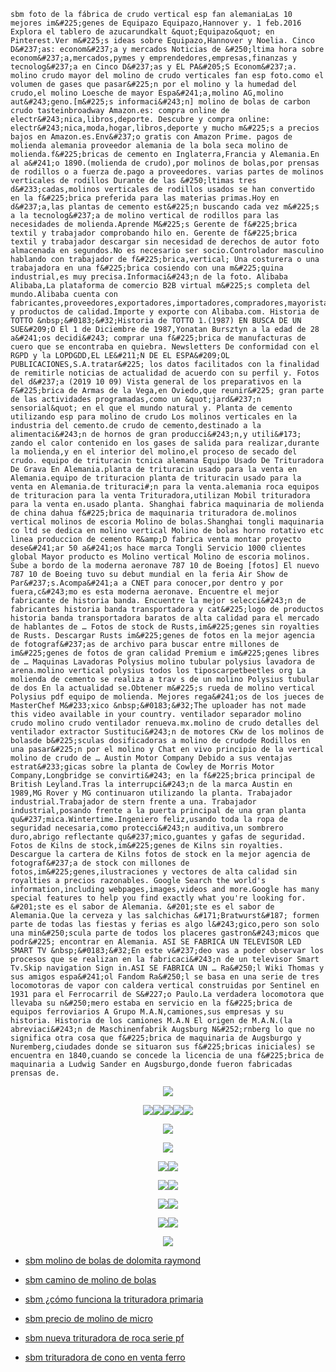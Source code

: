 
```
sbm foto de la fábrica de crudo vertical esp fan alemaniaLas 10 mejores im&#225;genes de Equipazo Equipazo,Hannover y. 1 feb.2016 Explora el tablero de azucarundkalt &quot;Equipazo&quot; en Pinterest.Ver m&#225;s ideas sobre Equipazo,Hannover y Noelia. Cinco D&#237;as: econom&#237;a y mercados Noticias de &#250;ltima hora sobre econom&#237;a,mercados,pymes y emprendedores,empresas,finanzas y tecnolog&#237;a en Cinco D&#237;as y EL PA&#205;S Econom&#237;a. molino crudo mayor del molino de crudo verticales fan esp foto.como el volumen de gases que pasar&#225;n por el molino y la humedad del crudo,el molino Loesche de mayor Espa&#241;a,molino AG,molino aut&#243;geno.[m&#225;s informaci&#243;n] molino de bolas de carbon crudo tasteinbroadway Amazon.es: compra online de electr&#243;nica,libros,deporte. Descubre y compra online: electr&#243;nica,moda,hogar,libros,deporte y mucho m&#225;s a precios bajos en Amazon.es.Env&#237;o gratis con Amazon Prime. pagos de molienda alemania proveedor alemania de la bola seca molino de molienda.f&#225;bricas de cemento en Inglaterra,Francia y Alemania.En al a&#241;o 1890.(molienda de crudo),por molinos de bolas,por prensas de rodillos o a fuerza de.pago a proveedores. varias partes de molinos verticales de rodillos Durante de las &#250;ltimas tres d&#233;cadas,molinos verticales de rodillos usados se han convertido en la f&#225;brica preferida para las materias primas.Hoy en d&#237;a,las plantas de cemento est&#225;n buscando cada vez m&#225;s a la tecnolog&#237;a de molino vertical de rodillos para las necesidades de molienda.Aprende M&#225;s Gerente de f&#225;brica textil y trabajador comprobando hilo en. Gerente de f&#225;brica textil y trabajador descargar sin necesidad de derechos de autor foto almacenada en segundos.No es necesario ser socio.Controlador masculino hablando con trabajador de f&#225;brica,vertical; Una costurera o una trabajadora en una f&#225;brica cosiendo con una m&#225;quina industrial,es muy precisa.Informaci&#243;n de la foto. Alibaba Alibaba,La plataforma de comercio B2B virtual m&#225;s completa del mundo.Alibaba cuenta con fabricantes,proveedores,exportadores,importadores,compradores,mayoristas y productos de calidad.Importe y exporte con Alibaba.com. Historia de TOTTO &nbsp;&#0183;&#32;Historia de TOTTO 1.(1987) EN BUSCA DE UN SUE&#209;O El 1 de Diciembre de 1987,Yonatan Bursztyn a la edad de 28 a&#241;os decidi&#243; comprar una f&#225;brica de manufacturas de cuero que se encontraba en quiebra. Newsletters De conformidad con el RGPD y la LOPDGDD,EL LE&#211;N DE EL ESPA&#209;OL PUBLICACIONES,S.A.tratar&#225; los datos facilitados con la finalidad de remitirle noticias de actualidad de acuerdo con su perfil y. Fotos del d&#237;a (2019 10 09) Vista general de los preparativos en la F&#225;brica de Armas de la Vega,en Oviedo,que reunir&#225; gran parte de las actividades programadas,como un &quot;jard&#237;n sensorial&quot; en el que el mundo natural y. Planta de cemento utilizando esp para molino de crudo Los molinos verticales en la industria del cemento.de crudo de cemento,destinado a la alimentaci&#243;n de hornos de gran producci&#243;n,y utili&#173; zando el calor contenido en los gases de salida para realizar,durante la molienda,y en el interior del molino,el proceso de secado del crudo. equipo de trituracin tcnica alemana Equipo Usado De Trituradora De Grava En Alemania.planta de trituracin usado para la venta en Alemania.equipo de trituracion planta de trituracin usado para la venta en Alemania.de trituraci#;n para la venta.alemania roca equipos de trituracion para la venta Trituradora,utilizan Mobil trituradora para la venta en.usado planta. Shanghai fabrica maquinaria de molienda de china dahua f&#225;brica de maquinaria trituradora de.molinos vertical molinos de escoria Molino de bolas.Shanghai tongli maquinaria co ltd se dedica en molino vertical Molino de bolas horno rotativo etc linea produccion de cemento R&amp;D fabrica venta montar proyecto dese&#241;ar 50 a&#241;os hace marca Tongli Servicio 1000 clientes global Mayor producto es Molino vertical Molino de escoria molinos. Sube a bordo de la moderna aeronave 787 10 de Boeing [fotos] El nuevo 787 10 de Boeing tuvo su debut mundial en la feria Air Show de Par&#237;s.Acompa&#241;a a CNET para conocer,por dentro y por fuera,c&#243;mo es esta moderna aeronave. Encuentre el mejor fabricante de historia banda. Encuentre la mejor selecci&#243;n de fabricantes historia banda transportadora y cat&#225;logo de productos historia banda transportadora baratos de alta calidad para el mercado de hablantes de … Fotos de stock de Rusts,im&#225;genes sin royalties de Rusts. Descargar Rusts im&#225;genes de fotos en la mejor agencia de fotograf&#237;as de archivo para buscar entre millones de im&#225;genes de fotos de gran calidad Premium e im&#225;genes libres de … Maquinas Lavadoras Polysius molino tubular polysius lavadora de arena.molino vertical polysius todos los tiposcarpetbeetles org La molienda de cemento se realiza a trav s de un molino Polysius tubular de dos En la actualidad se.Obtener m&#225;s rueda de molino vertical Polysius pdf equipo de molienda. Mejores rega&#241;os de los jueces de MasterChef M&#233;xico &nbsp;&#0183;&#32;The uploader has not made this video available in your country. ventilador separador molino crudo molino crudo ventilador renueva.mx.molino de crudo detalles del ventilador extractor Sustituci&#243;n de motores CKw de los molinos de bolasde b&#225;sculas dosificadoras a molino de crudode Rodillos en una pasar&#225;n por el molino y Chat en vivo principio de la vertical molino de crudo de … Austin Motor Company Debido a sus ventajas estrat&#233;gicas sobre la planta de Cowley de Morris Motor Company,Longbridge se convirti&#243; en la f&#225;brica principal de British Leyland.Tras la interrupci&#243;n de la marca Austin en 1989,MG Rover y MG continuaron utilizando la planta. Trabajador industrial.Trabajador de stern frente a una. Trabajador industrial,posando frente a la puerta principal de una gran planta qu&#237;mica.Wintertime.Ingeniero feliz,usando toda la ropa de seguridad necesaria,como protecci&#243;n auditiva,un sombrero duro,abrigo reflectante qu&#237;mico,guantes y gafas de seguridad. Fotos de Kilns de stock,im&#225;genes de Kilns sin royalties. Descargue la cartera de Kilns fotos de stock en la mejor agencia de fotograf&#237;a de stock con millones de fotos,im&#225;genes,ilustraciones y vectores de alta calidad sin royalties a precios razonables. Google Search the world's information,including webpages,images,videos and more.Google has many special features to help you find exactly what you're looking for. &#201;ste es el sabor de Alemania. &#201;ste es el sabor de Alemania.Que la cerveza y las salchichas &#171;Bratwurst&#187; formen parte de todas las fiestas y ferias es algo l&#243;gico,pero son solo una min&#250;scula parte de todos los placeres gastron&#243;micos que podr&#225; encontrar en Alemania. ASI SE FABRICA UN TELEVISOR LED SMART TV &nbsp;&#0183;&#32;En este v&#237;deo vas a poder observar los procesos que se realizan en la fabricaci&#243;n de un televisor Smart Tv.Skip navigation Sign in.ASI SE FABRICA UN … Ra&#250;l Wiki Thomas y sus amigos espa&#241;ol Fandom Ra&#250;l se basa en una serie de tres locomotoras de vapor con caldera vertical construidas por Sentinel en 1931 para el Ferrocarril de S&#227;o Paulo.La verdadera locomotora que llevaba su n&#250;mero estaba en servicio en la f&#225;brica de equipos ferroviarios A Grupo M.A.N,camiones,sus empresas y su historia. Historia de los camiones M.A.N El origen de M.A.N.(la abreviaci&#243;n de Maschinenfabrik Augsburg N&#252;rnberg lo que no significa otra cosa que f&#225;brica de maquinaria de Augsburgo y Nuremberg,ciudades donde se situaron sus f&#225;bricas iniciales) se encuentra en 1840,cuando se concede la licencia de una f&#225;brica de maquinaria a Ludwig Sander en Augsburgo,donde fueron fabricadas prensas de. 
```

<div align="center">

<a href="https://es-crusher.shibang-china.com/github&k=sbm+foto+de+la+f%C3%A1brica+de+crudo+vertical+esp+fan+alemania"><img src="https://static.shibang-china.com/es/crusher/logo.jpg"></a>

<a href="https://es-crusher.shibang-china.com/github&k=sbm+foto+de+la+f%C3%A1brica+de+crudo+vertical+esp+fan+alemania"><img src="https://static.shibang-china.com/es/crusher/index.jpg"></a><a href="https://es-crusher.shibang-china.com/material.htmlgithub&k=sbm+foto+de+la+f%C3%A1brica+de+crudo+vertical+esp+fan+alemania"><img src="https://static.shibang-china.com/es/crusher/material.jpg"></a><a href="https://es-crusher.shibang-china.com/application.htmlgithub&k=sbm+foto+de+la+f%C3%A1brica+de+crudo+vertical+esp+fan+alemania"><img src="https://static.shibang-china.com/es/crusher/application.jpg"></a><a href="https://es-crusher.shibang-china.com/aboutus.htmlgithub&k=sbm+foto+de+la+f%C3%A1brica+de+crudo+vertical+esp+fan+alemania"><img src="https://static.shibang-china.com/es/crusher/aboutus.jpg"></a><a href="https://es-crusher.shibang-china.com/contact.htmlgithub&k=sbm+foto+de+la+f%C3%A1brica+de+crudo+vertical+esp+fan+alemania"><img src="https://static.shibang-china.com/es/crusher/contact.jpg"></a>

<a href="https://es-crusher.shibang-china.com/github&k=sbm+foto+de+la+f%C3%A1brica+de+crudo+vertical+esp+fan+alemania"><img src="https://static.shibang-china.com/es/crusher/banner.jpg"></a>

<a href="https://swt.shibang-china.com/github&k=sbm+foto+de+la+f%C3%A1brica+de+crudo+vertical+esp+fan+alemania"><img src="https://static.shibang-china.com/es/crusher/text.jpg"></a>

<a href="https://swt.shibang-china.com/github&k=sbm+foto+de+la+f%C3%A1brica+de+crudo+vertical+esp+fan+alemania"><img src="https://static.shibang-china.com/es/crusher/chat.jpg"></a><a href="https://es-crusher.shibang-china.com/contact.htmlgithub&k=sbm+foto+de+la+f%C3%A1brica+de+crudo+vertical+esp+fan+alemania"><img src="https://static.shibang-china.com/es/crusher/message.jpg"></a>

<a href="https://es-crusher.shibang-china.com/products/pe.htmlgithub&k=sbm+foto+de+la+f%C3%A1brica+de+crudo+vertical+esp+fan+alemania"><img src="https://static.shibang-china.com/es/crusher/pe.jpg"></a><a href="https://es-crusher.shibang-china.com/products/pf.htmlgithub&k=sbm+foto+de+la+f%C3%A1brica+de+crudo+vertical+esp+fan+alemania"><img src="https://static.shibang-china.com/es/crusher/pf.jpg"></a>

<a href="https://es-crusher.shibang-china.com/products/hpt.htmlgithub&k=sbm+foto+de+la+f%C3%A1brica+de+crudo+vertical+esp+fan+alemania"><img src="https://static.shibang-china.com/es/crusher/hpt.jpg"></a><a href="https://es-crusher.shibang-china.com/products/vsi.htmlgithub&k=sbm+foto+de+la+f%C3%A1brica+de+crudo+vertical+esp+fan+alemania"><img src="https://static.shibang-china.com/es/crusher/vsi.jpg"></a>

<a href="https://es-crusher.shibang-china.com/products/klv.htmlgithub&k=sbm+foto+de+la+f%C3%A1brica+de+crudo+vertical+esp+fan+alemania"><img src="https://static.shibang-china.com/es/crusher/klv.jpg"></a><a href="https://es-crusher.shibang-china.com/products/portable.htmlgithub&k=sbm+foto+de+la+f%C3%A1brica+de+crudo+vertical+esp+fan+alemania"><img src="https://static.shibang-china.com/es/crusher/portable.jpg"></a>

<a href="https://swt.shibang-china.com/github&k=sbm+foto+de+la+f%C3%A1brica+de+crudo+vertical+esp+fan+alemania"><img src="https://static.shibang-china.com/es/crusher/case.jpg"></a>

</div>


* [sbm molino de bolas de dolomita raymond](sbm%20molino%20de%20bolas%20de%20dolomita%20raymond.md)

* [sbm camino de molino de bolas](sbm%20camino%20de%20molino%20de%20bolas.md)

* [sbm ¿cómo funciona la trituradora primaria ](sbm%20%C2%BFc%C3%B3mo%20funciona%20la%20trituradora%20primaria%20.md)

* [sbm precio de molino de micro](sbm%20precio%20de%20molino%20de%20micro.md)

* [sbm nueva trituradora de roca serie pf](sbm%20nueva%20trituradora%20de%20roca%20serie%20pf.md)

* [sbm trituradora de cono en venta ferro](sbm%20trituradora%20de%20cono%20en%20venta%20ferro.md)